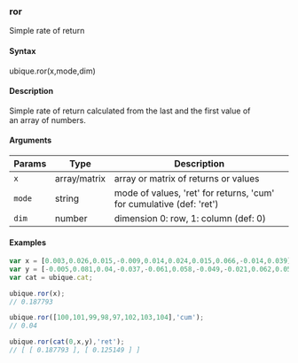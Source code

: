 ### ror

Simple rate of return


#### Syntax

ubique.ror(x,mode,dim)


#### Description

Simple rate of return calculated from the last and the first value of  
an array of numbers.  



#### Arguments

|Params|Type|Description
|---------|----|-----------
|`x` | array/matrix | array or matrix of returns or values
|`mode` | string | mode of values, 'ret' for returns, 'cum' for cumulative (def: 'ret')
|`dim` | number | dimension 0: row, 1: column (def: 0)


#### Examples

```js
var x = [0.003,0.026,0.015,-0.009,0.014,0.024,0.015,0.066,-0.014,0.039];
var y = [-0.005,0.081,0.04,-0.037,-0.061,0.058,-0.049,-0.021,0.062,0.058];
var cat = ubique.cat;

ubique.ror(x);
// 0.187793

ubique.ror([100,101,99,98,97,102,103,104],'cum');
// 0.04

ubique.ror(cat(0,x,y),'ret');
// [ [ 0.187793 ], [ 0.125149 ] ]
```


